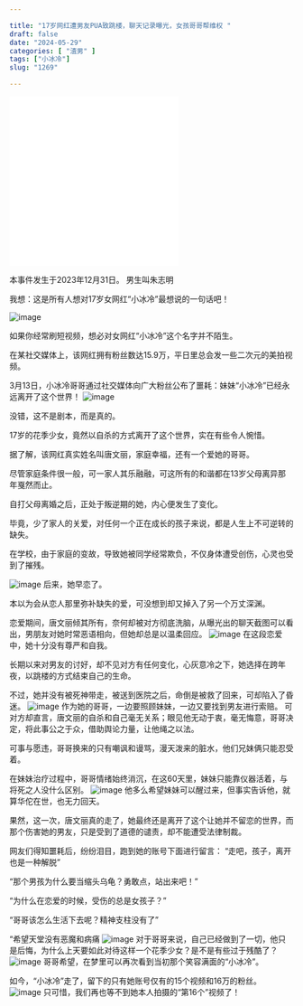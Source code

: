 ```yaml
---

title: "17岁网红遭男友PUA致跳楼，聊天记录曝光，女孩哥哥帮维权 "
draft: false
date: "2024-05-29"
categories: [ "渣男" ]
tags: ["小冰冷"]
slug: "1269"

---
```




<iframe src="/images/小冰冷/唐文丽（小冰冷）因与男友感情纠纷跳楼/小冰冷_3.mp4" scrolling="no" border="0" frameborder="no" framespacing="0" allowfullscreen="true"> </iframe>

<iframe src="/images/小冰冷/唐文丽（小冰冷）因与男友感情纠纷跳楼/小冰冷_4.mp4" scrolling="no" border="0" frameborder="no" framespacing="0" allowfullscreen="true"> </iframe>







本事件发生于2023年12月31日。
男生叫朱志明



我想：这是所有人想对17岁女网红“小冰冷”最想说的一句话吧！

![image](/images/小冰冷/17岁网红遭男友PUA致跳楼/1.png)


如果你经常刷短视频，想必对女网红“小冰冷”这个名字并不陌生。

在某社交媒体上，该网红拥有粉丝数达15.9万，平日里总会发一些二次元的美拍视频。

3月13日，小冰冷哥哥通过社交媒体向广大粉丝公布了噩耗：妹妹“小冰冷”已经永远离开了这个世界！
![image](/images/小冰冷/17岁网红遭男友PUA致跳楼/2.png)



没错，这不是剧本，而是真的。

17岁的花季少女，竟然以自杀的方式离开了这个世界，实在有些令人惋惜。

据了解，该网红真实姓名叫唐文丽，家庭幸福，还有一个爱她的哥哥。

尽管家庭条件很一般，可一家人其乐融融，可这所有的和谐都在13岁父母离异那年戛然而止。

自打父母离婚之后，正处于叛逆期的她，内心便发生了变化。

毕竟，少了家人的关爱，对任何一个正在成长的孩子来说，都是人生上不可逆转的缺失。

在学校，由于家庭的变故，导致她被同学经常欺负，不仅身体遭受创伤，心灵也受到了摧残。

![image](/images/小冰冷/17岁网红遭男友PUA致跳楼/3.png)
后来，她早恋了。

本以为会从恋人那里弥补缺失的爱，可没想到却又掉入了另一个万丈深渊。

恋爱期间，唐文丽倾其所有，奈何却被对方彻底洗脑，从曝光出的聊天截图可以看出，男朋友对她时常恶语相向，但她却总是以温柔回应。
![image](/images/小冰冷/17岁网红遭男友PUA致跳楼/4.png)
在这段恋爱中，她十分没有尊严和自我。

长期以来对男友的讨好，却不见对方有任何变化，心灰意冷之下，她选择在跨年夜，以跳楼的方式结束自己的生命。

不过，她并没有被死神带走，被送到医院之后，命倒是被救了回来，可却陷入了昏迷。
![image](/images/小冰冷/17岁网红遭男友PUA致跳楼/5.png)
作为她的哥哥，一边要照顾妹妹，一边又要找到男友进行索赔。
可对方却直言，唐文丽的自杀和自己毫无关系；眼见他无动于衷，毫无悔意，哥哥决定，将此事公之于众，借助舆论力量，让他绳之以法。

可事与愿违，哥哥换来的只有嘲讽和谩骂，漫天泼来的脏水，他们兄妹俩只能忍受着。

在妹妹治疗过程中，哥哥情绪始终消沉，在这60天里，妹妹只能靠仪器活着，与将死之人没什么区别。
![image](/images/小冰冷/17岁网红遭男友PUA致跳楼/6.png)
他多么希望妹妹可以醒过来，但事实告诉他，就算华佗在世，也无力回天。

果然，这一次，唐文丽真的走了，她最终还是离开了这个让她并不留恋的世界，而那个伤害她的男友，只是受到了道德的谴责，却不能遭受法律制裁。

网友们得知噩耗后，纷纷泪目，跑到她的账号下面进行留言：
“走吧，孩子，离开也是一种解脱”

“那个男孩为什么要当缩头乌龟？勇敢点，站出来吧！”

“为什么在恋爱的时候，受伤的总是女孩子？”

“哥哥该怎么生活下去呢？精神支柱没有了”

“希望天堂没有恶魔和病痛
![image](/images/小冰冷/17岁网红遭男友PUA致跳楼/7.png)
对于哥哥来说，自己已经做到了一切，他只是后悔，为什么上天要如此对待这样一个花季少女？是不是有些过于残酷了？
![image](/images/小冰冷/17岁网红遭男友PUA致跳楼/8.png)
哥哥希望，在梦里可以再次看到当初那个笑容满面的“小冰冷”。

如今，“小冰冷”走了，留下的只有她账号仅有的15个视频和16万的粉丝。
![image](/images/小冰冷/17岁网红遭男友PUA致跳楼/9.png)
只可惜，我们再也等不到她本人拍摄的“第16个”视频了！